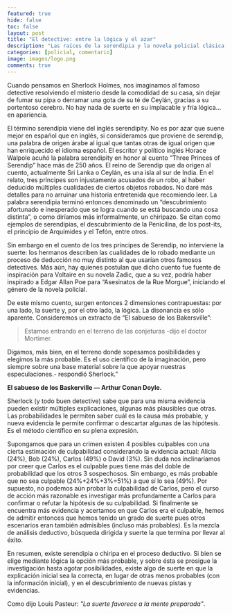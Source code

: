 ```yaml
---
featured: true
hide: false
toc: false
layout: post
title: "El detective: entre la lógica y el azar"
description: "Las raíces de la serendipia y la novela policial clásica en un cuento persa"
categories: [policial, comentario]
image: images/logo.png
comments: true
---
```


Cuando pensamos en Sherlock Holmes, nos imaginamos al famoso detective resolviendo el misterio desde la comodidad de su casa, sin dejar de fumar su pipa o derramar una gota de su té de Ceylán, gracias a su portentoso cerebro. No hay nada de suerte en su implacable y fría lógica… en apariencia.

El término serendipia viene del inglés serendipity. No es por azar que suene mejor en español que en inglés, si consideramos que proviene de serendip, una palabra de origen árabe al igual que tantas otras de igual origen que han enriquecido el idioma español. El escritor y político inglés Horace Walpole acuñó la palabra serendipity en honor al cuento “Three Princes of Serendip” hace más de 250 años. El reino de Serendip que da origen al cuento, actualmente Sri Lanka o Ceylán, es una isla al sur de India. En el relato, tres príncipes son injustamente acusados de un robo, al haber deducido múltiples cualidades de ciertos objetos robados. No daré más detalles para no arruinar una historia entretenida que recomiendo leer. La palabra serendipia terminó entonces denominado un “descubrimiento afortunado e inesperado que se logra cuando se está buscando una cosa distinta”, o como diríamos más informalmente, un chiripazo. Se citan como ejemplos de serendipias, el descubrimiento de la Penicilina, de los post-its, el principio de Arquímides y el Tefón, entre otros.

Sin embargo en el cuento de los tres príncipes de Serendip, no interviene la suerte: los hermanos describen las cualidades de lo robado mediante un proceso de deducción no muy distinto al que usarían otros famosos detectives. Más aún, hay quienes postulan que dicho cuento fue fuente de inspiración para Voltaire en su novela Zadic, que a su vez, podría haber inspirado a Edgar Allan Poe para “Asesinatos de la Rue Morgue”, iniciando el género de la novela policial.

De este mismo cuento, surgen entonces 2 dimensiones contrapuestas: por una lado, la suerte y, por el otro lado, la lógica. La disonancia es sólo aparente. Consideremos un extracto de “El sabueso de los Bakersville”:

> Estamos entrando en el terreno de las conjeturas -dijo el doctor Mortimer.

  Digamos, más bien, en el terreno donde sopesamos posibilidades y elegimos la más probable. Es el uso científico de la imaginación, pero siempre sobre una base material sobre la que apoyar nuestras especulaciones.- respondió Sherlock.”

  **El sabueso de los Baskerville — Arthur Conan Doyle.**

Sherlock (y todo buen detective) sabe que para una misma evidencia pueden existir múltiples explicaciones, algunas más plausibles que otras. Las probabilidades le permiten saber cuál es la causa más probable, y nueva evidencia le permite confirmar o descartar algunas de las hipótesis. Es el método científico en su plena expresión.

Supongamos que para un crimen existen 4 posibles culpables con una cierta estimación de culpabilidad considerando la evidencia actual: Alicia (24%), Bob (24%), Carlos (49%) o David (3%). Sin duda nos inclinaríamos por creer que Carlos es el culpable pues tiene más del doble de probabilidad que los otros 3 sospechosos. Sin embargo, es más probable que no sea culpable (24%+24%+3%=51%) a que sí lo sea (49%). Por supuesto, no podemos aún probar la culpabilidad de Carlos, pero el curso de acción más razonable es investigar más profundamente a Carlos para confirmar o refutar la hipótesis de su culpabilidad. Si finalmente se encuentra más evidencia y acertamos en que Carlos era el culpable, hemos de admitir entonces que hemos tenido un grado de suerte pues otros escenarios eran también admisibles (incluso más probables). Es la mezcla de análisis deductivo, búsqueda dirigida y suerte la que termina por llevar al éxito.

En resumen, existe serendipia o chiripa en el proceso deductivo. Si bien se elige mediante lógica la opción más probable, y sobre ésta se prosigue la investigación hasta agotar posibilidades, existe algo de suerte en que la explicación inicial sea la correcta, en lugar de otras menos probables (con la información inicial), y en el descubrimiento de nuevas pistas y evidencias.

Como dijo Louis Pasteur: _"La suerte favorece a la mente preparada"_.
